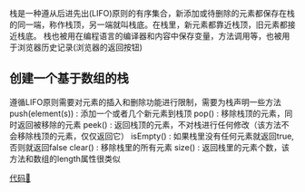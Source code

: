 栈是一种遵从后进先出(LIFO)原则的有序集合，新添加或待删除的元素都保存在栈的同一端，称作栈顶，另一端就叫栈底。在栈里，新元素都靠近栈顶，旧元素都接近栈底。
栈也被用在编程语言的编译器和内容中保存变量，方法调用等，也被用于浏览器历史记录(浏览器的返回按钮)

## 创建一个基于数组的栈
遵循LIFO原则需要对元素的插入和删除功能进行限制，需要为栈声明一些方法
push(element(s)) : 添加一个或者几个新元素到栈顶
pop() : 移除栈顶的元素，同时返回被移除的元素
peek() : 返回栈顶的元素，不对栈进行任何修改（该方法不会移除栈顶的元素，仅仅返回它）
isEmpty() : 如果栈里没有任何元素就返回true, 否则就返回false
clear() : 移除栈里的所有元素
size() : 返回栈里的元素个数，该方法和数组的length属性很类似

[代码🌰](#/code/stack-array.js)